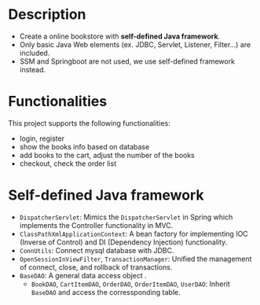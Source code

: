 
# Description
  * Create a online bookstore with <b>self-defined Java framework</b>.
  * Only basic Java Web elements (ex. JDBC, Servlet, Listener, Filter...) are included.
  * SSM and Springboot are not used, we use self-defined framework instead.

# Functionalities
This project supports the following functionalities:
* login, register
* show the books info based on database
* add books to the cart, adjust the number of the books
* checkout, check the order list

# Self-defined Java framework
* `DispatcherServlet`: Mimics the `DispatcherServlet` in Spring which implements the Controller functionality in MVC.
* `ClassPathXmlApplicationContext`: A bean factory for implementing IOC (Inverse of Control) and DI (Dependency Injection) functionality.
* `ConnUtils`: Connect mysql database with JDBC.
* `OpenSessionInViewFilter`, `TransactionManager`: Unified the management of connect, close, and rollback of transactions.
* `BaseDAO`: A general data access object .
  * `BookDAO`, `CartItemDAO`, `OrderDAO`, `OrderItemDAO`, `UserDAO`: Inherit `BaseDAO` and access the corressponding table.
